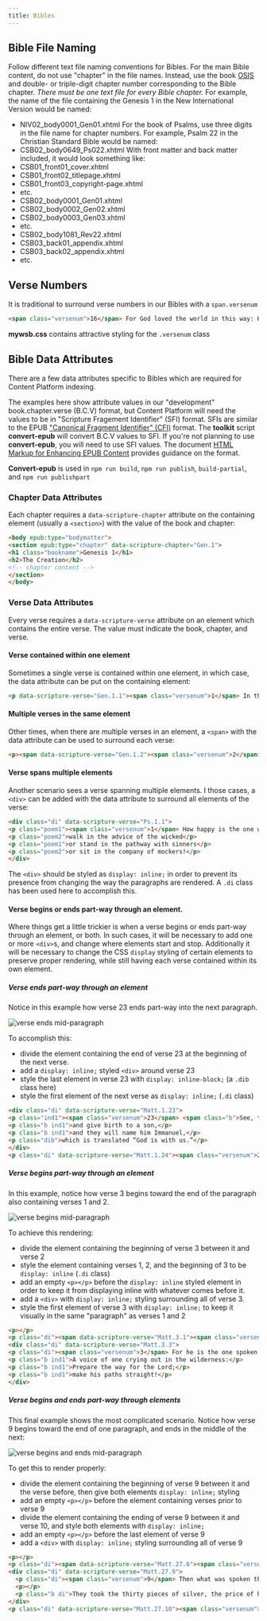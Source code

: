```yaml
---
title: Bibles
---
```

## Bible File Naming
Follow different text file naming conventions for Bibles.
For the main Bible content, do not use "chapter" in the file names. Instead, use the book [OSIS](https://docs.google.com/a/lifeway.com/spreadsheets/d/1tgzQru2dVaDU-zhaSfym1UuaPh3_Aktq91iDz9L9JtY/edit?usp=sharing) and double- or triple-digit chapter number corresponding to the Bible chapter. _There must be one text file for every Bible chapter._
For example, the name of the file containing the Genesis 1 in the New International Version would be named:
* NIV02_body0001_Gen01.xhtml
For the book of Psalms, use three digits in the file name for chapter numbers. For example, Psalm 22 in the Christian Standard Bible would be named:
* CSB02_body0649_Ps022.xhtml
With front matter and back matter included, it would look something like:
* CSB01\_front01\_cover.xhtml
* CSB01\_front02\_titlepage.xhtml
* CSB01\_front03\_copyright-page.xhtml
* etc.
* CSB02_body0001_Gen01.xhtml
* CSB02_body0002_Gen02.xhtml
* CSB02_body0003_Gen03.xhtml
* etc.
* CSB02_body1081_Rev22.xhtml
* CSB03\_back01\_appendix.xhtml
* CSB03\_back02\_appendix.xhtml
* etc.

## Verse Numbers

It is traditional to surround verse numbers in our Bibles with a `span.versenum`

```html
<span class="versenum">16</span> For God loved the world in this way: He gave his one and only Son, so that everyone who believes in him will not perish but have eternal life.
```
**mywsb.css** contains attractive styling for the `.versenum` class

## Bible Data Attributes

There are a few data attributes specific to Bibles which are required for Content Platform indexing.

<aside class="caution">The examples here show attribute values in our "development" book.chapter.verse (B.C.V) format, but Content Platform will need the values to be in "Scripture Fragement Identifier" (SFI) format. SFIs are similar to the EPUB <a href="http://idpf.org/epub/linking/cfi/epub-cfi.html">"Canonical Fragment Identifier" (CFI)</a> format. The <b>toolkit</b> script <b>convert-epub</b> will convert B.C.V values to SFI. If you're not planning to use <b>convert-epub</b>, you will need to use SFI values. The document <a href="https://docs.google.com/document/d/1pArlqjQIDvZkPX49alvX9KdU0Wq6qVXaznErP6mi_K0/edit?usp=sharing">HTML Markup for Enhancing EPUB Content</a> provides guidance on the format.</aside>
<p></p>
<aside class="notice"><b>Convert-epub</b> is used in <code>npm run build</code>, <code>npm run publish</code>, <code>build-partial</code>, and <code>npm run publishpart</code></aside>

### Chapter Data Attributes

Each chapter requires a `data-scripture-chapter` attribute on the containing element (usually a `<section>`) with the value of the book and chapter:

```html
<body epub:type="bodymatter">
<section epub:type="chapter" data-scripture-chapter="Gen.1">
<h1 class="bookname">Genesis 1</h1>
<h2>The Creation</h2>
<!-- chapter content -->
</section>
</body>
```

### Verse Data Attributes

Every verse requires a `data-scripture-verse` attribute on an element which contains the entire verse. The value must indicate the book, chapter, and verse.

#### Verse contained within one element

Sometimes a single verse is contained within one element, in which case, the data attribute can be put on the containing element:

```html
<p data-scripture-verse="Gen.1.1"><span class="versenum">1</span> In the beginning God created the heavens and the earth.</p>
```

#### Multiple verses in the same element

Other times, when there are multiple verses in an element, a `<span>` with the data attribute can be used to surround each verse:

```html
<p><span data-scripture-verse="Gen.1.2"><span class="versenum">2</span> Now the earth was formless and empty, darkness covered the surface of the watery depths, and the Spirit of God was hovering over the surface of the waters.</span> <span data-scripture-verse="Gen.1.3"><span class="versenum">3</span> Then God said, “Let there be light,” and there was light.</span> <span data-scripture-verse="Gen.1.4"><span class="versenum">4</span> God saw that the light was good, and God separated the light from the darkness.</span> <span data-scripture-verse="Gen.1.5"><span class="versenum">5</span> God called the light “day,” and the darkness he called “night.” There was an evening, and there was a morning: one day.</span></p>
```

#### Verse spans multiple elements

Another scenario sees a verse spanning multiple elements. I those cases, a `<div>` can be added with the data attribute to surround all elements of the verse:

```html
<div class="di" data-scripture-verse="Ps.1.1">
<p class="poem1"><span class="versenum">1</span> How happy is the one who does not</p>
<p class="poem2">walk in the advice of the wicked</p>
<p class="poem1">or stand in the pathway with sinners</p>
<p class="poem2">or sit in the company of mockers!</p>
</div>
```

The `<div>` should be styled as `display: inline;` in order to prevent its presence from changing the way the paragraphs are rendered. A `.di` class has been used here to accomplish this.

#### Verse begins or ends part-way through an element.

Where things get a little trickier is when a verse begins or ends part-way through an element, or both. In such cases, it will be necessary to add one or more `<div>`s, and change where elements start and stop. Additionally it will be necessary to change the CSS `display` styling of certain elements to preserve proper rendering, while still having each verse contained within its own element.

##### Verse ends part-way through an element

Notice in this example how verse 23 ends part-way into the next paragraph.

![verse ends mid-paragraph](/assets/images/uploads/verse-ends-mid-paragraph.png)

To accomplish this:

- divide the element containing the end of verse 23 at the beginning of the next verse.
- add a `display: inline;` styled `<div>` around verse 23
- style the last element in verse 23 with `display: inline-block;` (a `.dib` class here)
- style the first element of the next verse as `display: inline;` (`.di` class)

```html
<div class="di" data-scripture-verse="Matt.1.23">
<p class="ind1"><span class="versenum">23</span> <span class="b">See, the virgin will become pregnant</span></p>
<p class="b ind1">and give birth to a son,</p>
<p class="b ind1">and they will name him Immanuel,</p>
<p class="dib">which is translated “God is with us.”</p>
</div>
<p class="di" data-scripture-verse="Matt.1.24"><span class="versenum">24</span> When Joseph woke up, he did as the Lord’s angel had commanded him. He married her</p>
```

##### Verse begins part-way through an element

In this example, notice how verse 3 begins toward the end of the paragraph also containing verses 1 and 2.

![verse begins mid-paragraph](/assets/images/uploads/verse-begins-mid-paragraph.png)

To achieve this rendering:

- divide the element containing the beginning of verse 3 between it and verse 2
- style the element containing verses 1, 2, and the beginning of 3 to be `display: inline` (`.di` class)
- add an empty `<p></p>` before the `display: inline` styled element in order to keep it from displaying inline with whatever comes before it.
- add a `<div>` with `display: inline;` styling surrounding all of verse 3.
- style the first element of verse 3 with `display: inline;` to keep it visually in the same "paragraph" as verses 1 and 2

```html
<p></p>
<p class="di"><span data-scripture-verse="Matt.3.1"><span class="versenum">1</span> In those days John the Baptist came, preaching in the wilderness of Judea</span> <span data-scripture-verse="Matt.3.2"><span class="versenum">2</span> and saying, “Repent, because the kingdom of heaven has come near!”</span></p>
<div class="di" data-scripture-verse="Matt.3.3">
<p class="di"><span class="versenum">3</span> For he is the one spoken of through the prophet Isaiah, who said:</p>
<p class="b ind1">A voice of one crying out in the wilderness:</p>
<p class="b ind1">Prepare the way for the Lord;</p>
<p class="b ind1">make his paths straight!</p>
</div>
```

##### Verse begins *and* ends part-way through elements

This final example shows the most complicated scenario. Notice how verse 9 begins toward the end of one paragraph, and ends in the middle of the next:

![verse begins and ends mid-paragraph](/assets/images/uploads/verse-begins-and-ends-mid-paragraph.png)

To get this to render properly:

- divide the element containing the beginning of verse 9 between it and the verse before, then give both elements `display: inline;` styling
- add an empty `<p></p>` before the element containing verses prior to verse 9
- divide the element containing the ending of verse 9 between it and verse 10, and style both elements with `display: inline;`
- add an empty `<p></p>` before the last element of verse 9
- add a `<div>` with `display: inline;` styling surrounding all of verse 9

```html
<p></p>
<p class="di"><span data-scripture-verse="Matt.27.6"><span class="versenum">6</span> The chief priests took the silver and said, “It’s not permitted to put it into the temple treasury, since it is blood money.”</span> <span data-scripture-verse="Matt.27.7"><span class="versenum">7</span> They conferred together and bought the potter’s field with it as a burial place for foreigners.</span> <span data-scripture-verse="Matt.27.8"><span class="versenum">8</span> Therefore that field has been called “Field of Blood” to this day.</span></p>
<div class="di" data-scripture-verse="Matt.27.9">
  <p class="di"><span class="versenum">9</span> Then what was spoken through the prophet Jeremiah was fulfilled:</p>
  <p></p>
  <p class="b di">They took the thirty pieces of silver, the price of him whose price was set by the Israelites,</p>
</div>
<p class="di" data-scripture-verse="Matt.27.10"><span class="versenum">10</span> <span class="b">and they gave them for the potter’s field, as the Lord directed me.</span></p>
```
